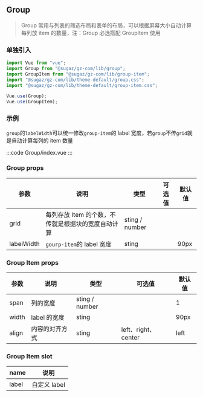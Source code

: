 ## Group

> Group 常用与列表的筛选布局和表单的布局，可以根据屏幕大小自动计算每列放 item 的数量，注：Group 必选搭配 GroupItem 使用

### 单独引入

```js
import Vue from "vue";
import Group from "@sugaz/gz-com/lib/group";
import GroupItem from "@sugaz/gz-com/lib/group-item";
import "@sugaz/gz-com/lib/theme-default/group.css";
import "@sugaz/gz-com/lib/theme-default/group-item.css";

Vue.use(Group);
Vue.use(GroupItem);
```

### 示例

`group`的`labelWidth`可以统一修改`group-item`的 label 宽度，若`group`不传`grid`就是自动计算每列的 item 数量

:::code Group/index.vue
:::

### Group props

| 参数       | 说明                                               | 类型           | 可选值 | 默认值 |
| ---------- | -------------------------------------------------- | -------------- | ------ | ------ |
| grid       | 每列存放 Item 的个数，不传就是根据块的宽度自动计算 | sting / number |        |        |
| labelWidth | `gourp-item`的 label 宽度                          | sting          |        | 90px   |

### Group Item props

| 参数  | 说明           | 类型           | 可选值              | 默认值 |
| ----- | -------------- | -------------- | ------------------- | ------ |
| span  | 列的宽度       | sting / number |                     | 1      |
| width | label 的宽度   | sting          |                     | 90px   |
| align | 内容的对齐方式 | sting          | left、right、center | left   |

### Group Item slot

| name  | 说明         |
| ----- | ------------ |
| label | 自定义 label |
